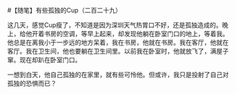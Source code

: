 #【随笔】有些孤独的Cup（二百二十九）

这几天，感觉Cup瘦了，不知道是因为深圳天气热胃口不好，还是孤独造成的。晚上，给他开着书房的空调，等早上起来，却发现他躺在卧室门口的地上，等着我。他总是在离我小于一步远的地方呆着，我在书房，他就在书房。我在客厅，他就在客厅。我在卫生间，他也要躺在卫生间里。以前我在卧室时，他就放飞了，满屋子窜。现在却趴在卧室门口。

一想到白天，他自己孤独的在家里，就有些可怜他。但或许，我只是投射了自己对孤独的恐惧而已？